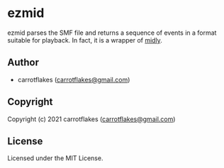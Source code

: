 # ezmid
ezmid parses the SMF file and returns a sequence of events in a format suitable for playback.
In fact, it is a wrapper of [midly](https://crates.io/crates/midly).

## Author

* carrotflakes (carrotflakes@gmail.com)

## Copyright

Copyright (c) 2021 carrotflakes (carrotflakes@gmail.com)

## License

Licensed under the MIT License.
